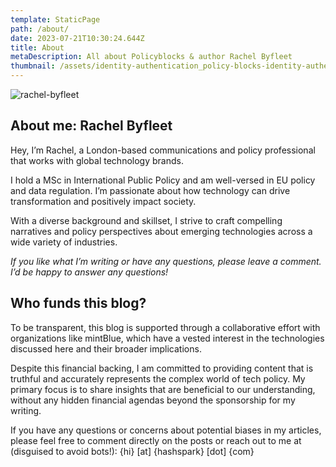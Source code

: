 ```yaml
---
template: StaticPage
path: /about/
date: 2023-07-21T10:30:24.644Z
title: About
metaDescription: All about Policyblocks & author Rachel Byfleet
thumbnail: /assets/identity-authentication_policy-blocks-identity-authentication-header-1140x416.jpg
---
```

![rachel-byfleet](/assets/rachel-byfleet.jpg "Rachel Byfleet")

## About me: Rachel Byfleet

Hey, I’m Rachel, a London-based communications and policy professional that works with global technology brands.

I hold a MSc in International Public Policy and am well-versed in EU policy and data regulation. I’m passionate about how technology can drive transformation and positively impact society.

With a diverse background and skillset, I strive to craft compelling narratives and policy perspectives about emerging technologies across a wide variety of industries.

*If you like what I’m writing or have any questions, please leave a comment. I’d be happy to answer any questions!*

## Who funds this blog?

To be transparent, this blog is supported through a collaborative effort with organizations like mintBlue, which have a vested interest in the technologies discussed here and their broader implications.

Despite this financial backing, I am committed to providing content that is truthful and accurately represents the complex world of tech policy. My primary focus is to share insights that are beneficial to our understanding, without any hidden financial agendas beyond the sponsorship for my writing.

If you have any questions or concerns about potential biases in my articles, please feel free to comment directly on the posts or reach out to me at (disguised to avoid bots!): {hi} \[at] {hashspark} \[dot] {com}